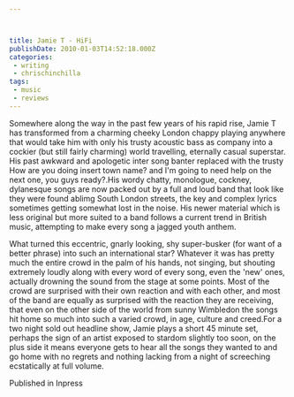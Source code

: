 ```yaml
---



title: Jamie T - HiFi
publishDate: 2010-01-03T14:52:18.000Z
categories:
 - writing
 - chrischinchilla
tags: 
 - music 
 - reviews
---
```


Somewhere along the way in the past few years of his rapid rise, Jamie T has transformed from a charming cheeky London chappy playing anywhere that would take him with only his trusty acoustic bass as company into a cockier (but still fairly charming) world travelling, eternally casual superstar. His past awkward and apologetic inter song banter replaced with the trusty How are you doing insert town name? and I'm going to need help on the next one, you guys ready?.His wordy chatty, monologue, cockney, dylanesque  songs are now packed out by a full and loud band that look like they were found ablimg South London streets, the key and complex lyrics sometimes getting somewhat lost in the noise. His newer material which is less original but more suited to a band follows a current trend in British music, attempting to make every song a  jagged youth anthem.

What turned this eccentric, gnarly looking, shy super-busker (for want of a better phrase) into such an  international star? Whatever it was has pretty much the entire crowd in the palm of his hands, not singing, but shouting extremely loudly along with every word of every song, even the 'new' ones, actually drowning the sound from the stage at some points. Most of the crowd are surprised with their own reaction and with each other, and most of the band are equally as surprised with the reaction they are receiving, that even on the other side of the world from sunny Wimbledon the songs hit home so much into such a varied crowd, in age, culture and creed.For a two night sold out headline show, Jamie plays a short 45 minute set, perhaps the sign of an artist exposed to stardom slightly too soon, on the plus side it means everyone gets to hear all the songs they wanted to and go home with no regrets and nothing lacking from a night of screeching ecstatically at full volume.

Published in Inpress
